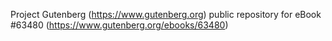 Project Gutenberg (https://www.gutenberg.org) public repository for eBook #63480 (https://www.gutenberg.org/ebooks/63480)
